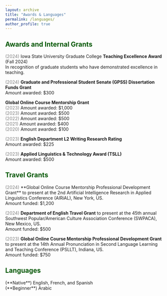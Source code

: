 ```yaml
---
layout: archive
title: "Awards & Languages"
permalink: /languages/
author_profile: true
---
```


<h2 style="color: #005700"> Awards and Internal Grants</h2>

<span style="color:grey">(2024)</span> Iowa State University Graduate College **Teaching Excellence Award** (Fall 2024)<br/>
In recognition of graduate students who have demonstrated excellence in teaching.

<span style="color:grey">(2024)</span> **Graduate and Professional Student Senate (GPSS) Dissertation Funds Grant**<br/>
Amount awarded: $300

**Global Online Course Mentorship Grant**<br/>
<span style="color:grey">(2023)</span> Amount awarded: $1,000<br/>
<span style="color:grey">(2023)</span> Amount awarded: $500<br/>
<span style="color:grey">(2022)</span> Amount awarded: $500<br/>
<span style="color:grey">(2021)</span> Amount awarded: $400<br/>
<span style="color:grey">(2020)</span> Amount awarded: $100

<span style="color:grey">(2023)</span> **English Department L2 Writing Research Rating**<br/>
Amount awarded: $225

<span style="color:grey">(2023)</span> **Applied Linguistics & Technology Award (TSLL)**<br/>
Amount awarded: $500

<h2 style="color: #005700"> Travel Grants</h2>
<span style="color:grey">(2024)</span> **Global Online Course Mentorship Professional Development Grant** to present at the 2nd Artificial Intelligence Research in Applied Linguistics Conference (AIRiAL), New York, US.<br/>
Amount funded: $1,200

<span style="color:grey">(2024)</span> **Department of English Travel Grant** to present at the 45th annual Southwest Popular/American Culture Association Conference (SWPACA), New Mexico, US.<br/>
Amount funded: $500

<span style="color:grey">(2023)</span> **Global Online Course Mentorship Professional Development Grant** to
present at the 14th Annual Pronunciation in Second Language Learning and Teaching Conference (PSLLT), Indiana, US.<br/>
Amount funded: $750

<h2 style="color: #005700"> Languages</h2>
(**Native**) English, French, and Spanish<br/>
(**Beginner**) Arabic
